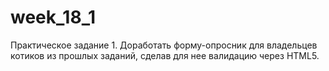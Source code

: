# week_18_1
Практическое задание 1.
Доработать форму-опросник для владельцев котиков из прошлых заданий, сделав для нее валидацию через HTML5.
